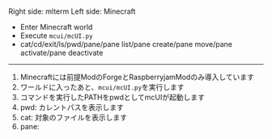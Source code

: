 # 

Right side: mlterm
Left side: Minecraft


- Enter Minecraft world
- Execute `mcui/mcUI.py`
- cat/cd/exit/ls/pwd/pane/pane list/pane create/pane move/pane activate/pane deactivate

---

1. Minecraftには前提ModのForgeとRaspberryjamModのみ導入しています
2. ワールドに入ったあと、`mcui/mcUI.py`を実行します
3. コマンドを実行したPATHをpwdとしてmcUIが起動します
4. pwd: カレントパスを表示します
5. cat: 対象のファイルを表示します
6. pane:
